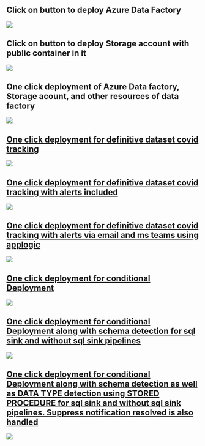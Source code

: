 <h2> Click on button to deploy Azure Data Factory </h2>
<a href="https://portal.azure.com/#create/Microsoft.Template/uri/https%3A%2F%2Fraw.githubusercontent.com%2FAzure%2Fazure-quickstart-templates%2Fmaster%2F101-data-factory-v2-create%2Fazuredeploy.json" target="_blank">
  <img src="https://aka.ms/deploytoazurebutton"/>
</a>
<h2> Click on button to deploy Storage account with public container in it </h2>
<a href="https://portal.azure.com/#create/Microsoft.Template/uri/https%3A%2F%2Fraw.githubusercontent.com%2FAzure%2Fazure-quickstart-templates%2Fmaster%2F101-storage-blob-container%2Fazuredeploy.json" target="_blank">
  <img src="https://aka.ms/deploytoazurebutton"/>
</a>

<h2> One click deployment of Azure Data factory, Storage acount, and other resources of data factory </h2>
<a href="https://portal.azure.com/#create/Microsoft.Template/uri/https%3A%2F%2Fraw.githubusercontent.com%2Fassadullah96%2FAzureARMTemplates%2Fmain%2Farm_template.json
" target="_blank">
  <img src="https://aka.ms/deploytoazurebutton"/>
  
  
<h2> One click deployment for definitive dataset covid tracking </h2>
<a href="https://portal.azure.com/#create/Microsoft.Template/uri/https%3A%2F%2Fraw.githubusercontent.com%2Fassadullah96%2Fcovid_tracking_adf_arm_template%2Fmain%2Fdefinitive_dataset_adf.json" target="_blank">
  <img src="https://aka.ms/deploytoazurebutton"/>
  
<h2> One click deployment for definitive dataset covid tracking with alerts included </h2>
<a href="https://portal.azure.com/#create/Microsoft.Template/uri/https%3A%2F%2Fraw.githubusercontent.com%2Fassadullah96%2FAzureARMTemplates%2Fmain%2Fdefinitive_dataset_adf_withAlerts.json" target="_blank">
  <img src="https://aka.ms/deploytoazurebutton"/>

<h2> One click deployment for definitive dataset covid tracking with alerts via email and ms teams using applogic </h2>
<a href="https://portal.azure.com/#create/Microsoft.Template/uri/https%3A%2F%2Fraw.githubusercontent.com%2Fassadullah96%2FAzureARMTemplates%2Fmain%2Farm_template_alerts_msteams_applogic_actionGroup.json
" target="_blank">
  <img src="https://aka.ms/deploytoazurebutton"/>

<h2> One click deployment for conditional Deployment </h2>
<a href="https://portal.azure.com/#create/Microsoft.Template/uri/https%3A%2F%2Fraw.githubusercontent.com%2Fassadullah96%2FAzureARMTemplates%2Fmain%2Fconditional_Deployment.json
" target="_blank">
  <img src="https://aka.ms/deploytoazurebutton"/>
  

<h2> One click deployment for conditional Deployment along with schema detection for sql sink and without sql sink pipelines </h2>
<a href="https://portal.azure.com/#create/Microsoft.Template/uri/https%3A%2F%2Fraw.githubusercontent.com%2Fassadullah96%2FAzureARMTemplates%2Fmain%2FschemaDetection.json
" target="_blank">
  <img src="https://aka.ms/deploytoazurebutton"/>
  
  <h2> One click deployment for conditional Deployment along with schema detection as well as DATA TYPE detection using STORED PROCEDURE for sql sink and without sql sink pipelines. Suppress notification resolved is also handled </h2>
<a href="https://portal.azure.com/#create/Microsoft.Template/uri/https%3A%2F%2Fraw.githubusercontent.com%2Fassadullah96%2FAzureARMTemplates%2Fmain%2FdataTypeDetectionStoreProc.json
" target="_blank">
  <img src="https://aka.ms/deploytoazurebutton"/>
  
